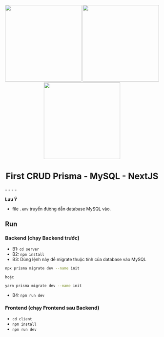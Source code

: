<div align="center"> 
    <img className="w-[60px]" src="https://cdn.icon-icons.com/icons2/2107/PNG/512/file_type_prisma_icon_130234.png" alt="" width="250" />
    <img className="w-[60px]" src="https://www.freepnglogos.com/uploads/logo-mysql-png/logo-mysql-development-mysql-logo-code-icon-9.png" alt="" width="250" />
    <img className="w-[60px] ml-[10px]" src="https://www.datocms-assets.com/98835/1684410508-image-7.png" alt="" width="250" />
</div>

<h1 align="center">First CRUD Prisma - MySQL - NextJS</h1>
-
-
-
-

**Lưu Ý**
- file `.env` truyền đường dẫn database MySQL vào.

## Run
### **Backend** (chạy **Backend** trước)
- B1: `cd server`
- B2: `npm install`
- B3: Dùng lệnh này để migrate thuộc tính của database vào MySQL 
```sh
npx prisma migrate dev --name init

hoặc

yarn prisma migrate dev --name init
```
- B4: `npm run dev`

### **Frontend** (chạy **Frontend** sau **Backend**)
- `cd client`
- `npm install`
- `npm run dev`
